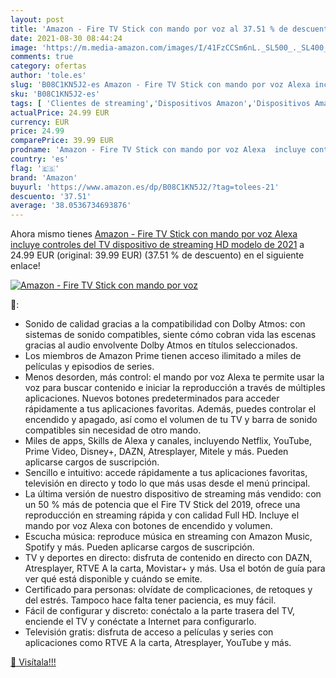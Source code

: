 ```yaml
---
layout: post
title: 'Amazon - Fire TV Stick con mando por voz al 37.51 % de descuento'
date: 2021-08-30 08:44:24
image: 'https://m.media-amazon.com/images/I/41FzCCSm6nL._SL500_._SL400_.jpg'
comments: true
category: ofertas
author: 'tole.es'
slug: 'B08C1KN5J2-es Amazon - Fire TV Stick con mando por voz Alexa incluye...'
sku: 'B08C1KN5J2-es'
tags: [ 'Clientes de streaming','Dispositivos Amazon','Dispositivos Amazon y Accesorios','Dispositivos para el streaming','Dispositivos para streaming','Electrónica','Equipos de audio y Hi-Fi','Fire TV','Servidores multimedia','alexa','amazon', ]
actualPrice: 24.99 EUR
currency: EUR
price: 24.99
comparePrice: 39.99 EUR
prodname: 'Amazon - Fire TV Stick con mando por voz Alexa  incluye controles del TV   dispositivo de streaming HD  modelo de 2021'
country: 'es'
flag: '🇪🇸'
brand: 'Amazon'
buyurl: 'https://www.amazon.es/dp/B08C1KN5J2/?tag=tolees-21'
descuento: '37.51'
average: '38.0536734693876'
---
```


Ahora mismo tienes [Amazon - Fire TV Stick con mando por voz Alexa  incluye controles del TV   dispositivo de streaming HD  modelo de 2021](https://www.amazon.es/dp/B08C1KN5J2/?tag=tolees-21) a 24.99 EUR (original: 39.99 EUR) (37.51 %  de descuento) en el siguiente enlace!

[![Amazon - Fire TV Stick con mando por voz](https://m.media-amazon.com/images/I/41FzCCSm6nL._SL500_._SL400_.jpg)](https://www.amazon.es/dp/B08C1KN5J2/?tag=tolees-21)

🔎:

- Sonido de calidad gracias a la compatibilidad con Dolby Atmos: con sistemas de sonido compatibles, siente cómo cobran vida las escenas gracias al audio envolvente Dolby Atmos en títulos seleccionados.
- Los miembros de Amazon Prime tienen acceso ilimitado a miles de películas y episodios de series.
- Menos desorden, más control: el mando por voz Alexa te permite usar la voz para buscar contenido e iniciar la reproducción a través de múltiples aplicaciones. Nuevos botones predeterminados para acceder rápidamente a tus aplicaciones favoritas. Además, puedes controlar el encendido y apagado, así como el volumen de tu TV y barra de sonido compatibles sin necesidad de otro mando.
- Miles de apps, Skills de Alexa y canales, incluyendo Netflix, YouTube, Prime Video, Disney+, DAZN, Atresplayer, Mitele y más. Pueden aplicarse cargos de suscripción.
- Sencillo e intuitivo: accede rápidamente a tus aplicaciones favoritas, televisión en directo y todo lo que más usas desde el menú principal.
- La última versión de nuestro dispositivo de streaming más vendido: con un 50 % más de potencia que el Fire TV Stick del 2019, ofrece una reproducción en streaming rápida y con calidad Full HD. Incluye el mando por voz Alexa con botones de encendido y volumen.
- Escucha música: reproduce música en streaming con Amazon Music, Spotify y más. Pueden aplicarse cargos de suscripción.
- TV y deportes en directo: disfruta de contenido en directo con DAZN, Atresplayer, RTVE A la carta, Movistar+ y más. Usa el botón de guía para ver qué está disponible y cuándo se emite.
- Certificado para personas: olvídate de complicaciones, de retoques y del estrés. Tampoco hace falta tener paciencia, es muy fácil.
- Fácil de configurar y discreto: conéctalo a la parte trasera del TV, enciende el TV y conéctate a Internet para configurarlo.
- Televisión gratis: disfruta de acceso a películas y series con aplicaciones como RTVE A la carta, Atresplayer, YouTube y más.

[🛒 Visítala!!!](https://www.amazon.es/dp/B08C1KN5J2/?tag=tolees-21)
